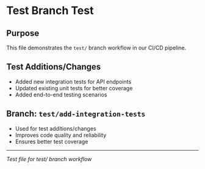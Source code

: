 # Test Branch Test

## Purpose
This file demonstrates the `test/` branch workflow in our CI/CD pipeline.

## Test Additions/Changes
- Added new integration tests for API endpoints
- Updated existing unit tests for better coverage
- Added end-to-end testing scenarios

## Branch: `test/add-integration-tests`
- Used for test additions/changes
- Improves code quality and reliability
- Ensures better test coverage

---
*Test file for test/ branch workflow*